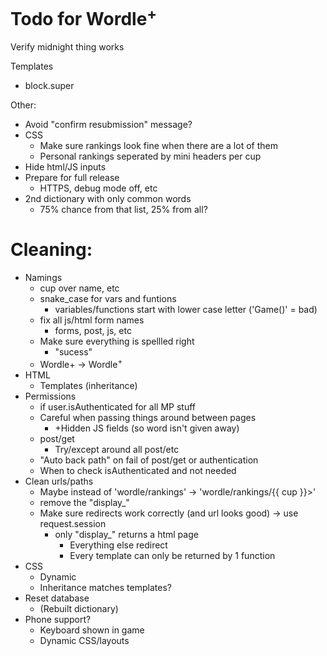 # Todo for Wordle<sup>+</sup>

Verify midnight thing works

Templates
- block.super

Other:
- Avoid "confirm resubmission" message?
- CSS
    - Make sure rankings look fine when there are a lot of them
    - Personal rankings seperated by mini headers per cup
- Hide html/JS inputs
- Prepare for full release
    - HTTPS, debug mode off, etc
- 2nd dictionary with only common words
    - 75% chance from that list, 25% from all?

# Cleaning:
- Namings
    - cup over name, etc
    - snake_case for vars and funtions
        - variables/functions start with lower case letter ('Game()' = bad)
    - fix all js/html form names
        - forms, post, js, etc
    - Make sure everything is spellled right
        - "sucess"
    - Wordle+ -> Wordle<sup>+</sup>
- HTML
    - Templates (inheritance)
- Permissions
    - if user.isAuthenticated for all MP stuff
    - Careful when passing things around between pages
        - +Hidden JS fields (so word isn't given away)
    - post/get
        - Try/except around all post/etc
    - "Auto back path" on fail of post/get or authentication
    - When to check isAuthenticated and not needed
- Clean urls/paths
    - Maybe instead of 'wordle/rankings' -> 'wordle/rankings/{{ cup }}>'
    - remove the "display_"
    - Make sure redirects work correctly (and url looks good) -> use request.session
        - only "display_" returns a html page
            - Everything else redirect
            - Every template can only be returned by 1 function
- CSS
    - Dynamic
    - Inheritance matches templates?
- Reset database
    - (Rebuilt dictionary)
- Phone support?
    - Keyboard shown in game
    - Dynamic CSS/layouts